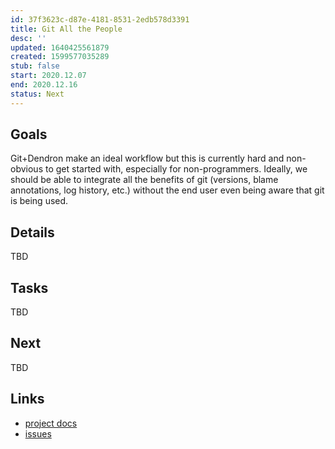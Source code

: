 ```yaml
---
id: 37f3623c-d87e-4181-8531-2edb578d3391
title: Git All the People
desc: ''
updated: 1640425561879
created: 1599577035289
stub: false
start: 2020.12.07
end: 2020.12.16
status: Next
---
```

## Goals

Git+Dendron make an ideal workflow but this is currently hard and non-obvious to get started with, especially for non-programmers. Ideally, we should be able to integrate all the benefits of git (versions, blame annotations, log history, etc.) without the end user even being aware that git is being used.

## Details

TBD

## Tasks

TBD

## Next

TBD

## Links

- [project docs](https://dendron.so/notes/37f3623c-d87e-4181-8531-2edb578d3391.html)
- [issues](https://github.com/dendronhq/dendron/labels/pro.git)

